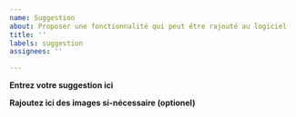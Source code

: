 ```yaml
---
name: Suggestion
about: Proposer une fonctionnalité qui peut être rajouté au logiciel
title: ''
labels: suggestion
assignees: ''

---
```


**Entrez votre suggestion ici**

**Rajoutez ici des images si-nécessaire (optionel)**
